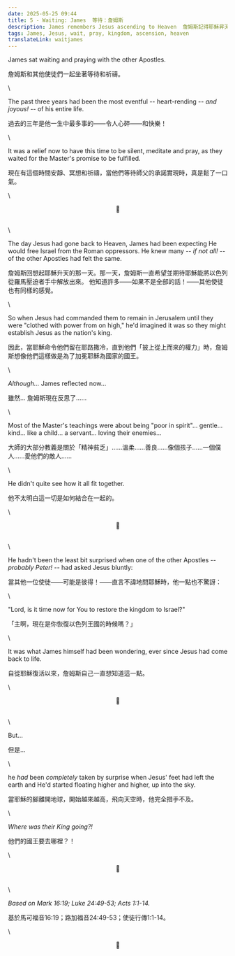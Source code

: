 ```yaml
---
date: 2025-05-25 09:44
title: 5 - Waiting: James  等待：詹姆斯
description: James remembers Jesus ascending to Heaven  詹姆斯記得耶穌昇天
tags: James, Jesus, wait, pray, kingdom, ascension, heaven
translateLink: waitjames
---
```


James sat waiting and praying with the other Apostles. 

詹姆斯和其他使徒們一起坐著等待和祈禱。

\

The past three years had been the most eventful -- heart-rending -- *and joyous!* -- of his entire life.

過去的三年是他一生中最多事的——令人心碎——和快樂！

\

It was a relief now to have this time to be silent, meditate and pray, as they waited for the Master's promise to be fulfilled.

現在有這個時間安靜、冥想和祈禱，當他們等待師父的承諾實現時，真是鬆了一口氣。

\

<center>💠</center>

\
\

The day Jesus had gone back to Heaven, James had been expecting He would free Israel from the Roman oppressors. He knew many -- *if not all!* -- of the other Apostles had felt the same.

詹姆斯回想起耶穌升天的那一天。那一天，詹姆斯一直希望並期待耶穌能將以色列從羅馬壓迫者手中解放出來。 他知道許多——如果不是全部的話！——其他使徒也有同樣的感覺。

\

So when Jesus had commanded them to remain in Jerusalem until they were "clothed with power from on high," he'd imagined it was so they might establish Jesus as the nation's king.

因此，當耶穌命令他們留在耶路撒冷，直到他們「披上從上而來的權力」時，詹姆斯想像他們這樣做是為了加冕耶穌為國家的國王。

\

*Although...* James reflected now... 

雖然... 詹姆斯現在反思了......

\

Most of the Master's teachings were about being "poor in spirit"... gentle... kind... like a child... a servant... loving their enemies... 

大師的大部分教義是關於「精神貧乏」......溫柔......善良......像個孩子......一個僕人......愛他們的敵人......

\

He didn't quite see how it all fit together.

他不太明白這一切是如何結合在一起的。

\

<center>💠</center>

\
\

He hadn't been the least bit surprised when one of the other Apostles -- *probably Peter!* -- had asked Jesus bluntly:

當其他一位使徒——可能是彼得！——直言不諱地問耶穌時，他一點也不驚訝：

\

"Lord, is it time now for You to restore the kingdom to Israel?"

「主啊，現在是你恢復以色列王國的時候嗎？」

\

It was what James himself had been wondering, ever since Jesus had come back to life.

自從耶穌復活以來，詹姆斯自己一直想知道這一點。

\

<center>💠</center>

\
\

But...

但是...

\

he *had* been *completely* taken by surprise when Jesus' feet had left the earth and He'd started floating higher and higher, up into the sky.

當耶穌的腳離開地球，開始越來越高，飛向天空時，他完全措手不及。

\

*Where was their King going?!*

他們的國王要去哪裡？！

\

<center>💠</center>

\
\

*Based on Mark 16:19; Luke 24:49-53; Acts 1:1-14.*

基於馬可福音16:19；路加福音24:49-53；使徒行傳1:1-14。

\

<center>💠</center>
